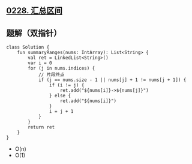 ## [0228. 汇总区间](https://leetcode.cn/problems/summary-ranges/description/)

## 题解（双指针）

```
class Solution {
    fun summaryRanges(nums: IntArray): List<String> {
        val ret = LinkedList<String>()
        var i = 0
        for (j in nums.indices) {
            // 片段终点
            if (j == nums.size - 1 || nums[j] + 1 != nums[j + 1]) {
                if (i != j) {
                    ret.add("${nums[i]}->${nums[j]}")
                } else {
                    ret.add("${nums[i]}")
                }                
                i = j + 1
            }
        }
        return ret
    }
}
```

- O(n)
- O(1)
